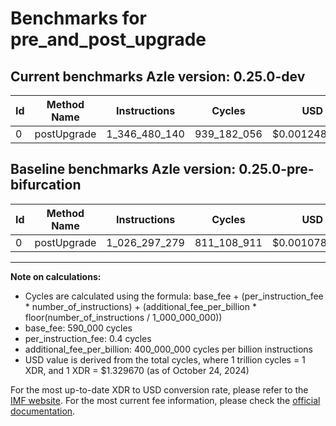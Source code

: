 # Benchmarks for pre_and_post_upgrade

## Current benchmarks Azle version: 0.25.0-dev

| Id  | Method Name | Instructions  | Cycles      | USD           | USD/Million Calls | Change                                |
| --- | ----------- | ------------- | ----------- | ------------- | ----------------- | ------------------------------------- |
| 0   | postUpgrade | 1_346_480_140 | 939_182_056 | $0.0012488022 | $1_248.80         | <font color="red">+320_182_861</font> |

## Baseline benchmarks Azle version: 0.25.0-pre-bifurcation

| Id  | Method Name | Instructions  | Cycles      | USD           | USD/Million Calls |
| --- | ----------- | ------------- | ----------- | ------------- | ----------------- |
| 0   | postUpgrade | 1_026_297_279 | 811_108_911 | $0.0010785072 | $1_078.50         |

---

**Note on calculations:**

-   Cycles are calculated using the formula: base_fee + (per_instruction_fee \* number_of_instructions) + (additional_fee_per_billion \* floor(number_of_instructions / 1_000_000_000))
-   base_fee: 590_000 cycles
-   per_instruction_fee: 0.4 cycles
-   additional_fee_per_billion: 400_000_000 cycles per billion instructions
-   USD value is derived from the total cycles, where 1 trillion cycles = 1 XDR, and 1 XDR = $1.329670 (as of October 24, 2024)

For the most up-to-date XDR to USD conversion rate, please refer to the [IMF website](https://www.imf.org/external/np/fin/data/rms_sdrv.aspx).
For the most current fee information, please check the [official documentation](https://internetcomputer.org/docs/current/developer-docs/gas-cost#execution).
